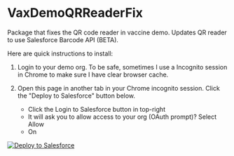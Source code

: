# VaxDemoQRReaderFix

Package that fixes the QR code reader in vaccine demo. Updates QR reader to use Salesforce Barcode API (BETA).

Here are quick instructions to install:

1) Login to your demo org. To be safe, sometimes I use a Incognito session in Chrome to make sure I have clear browser cache.

2) Open this page in another tab in your Chrome incognito session. Click the "Deploy to Salesforce" button below.
   -  Click the Login to Salesforce button in top-right
   -  It will ask you to allow access to your org (OAuth prompt)? Select Allow
   - On

<a href="https://githubsfdeploy.herokuapp.com?owner=thedges&repo=VaxDemoQRReaderFix&ref=main">
  <img alt="Deploy to Salesforce"
       src="https://raw.githubusercontent.com/afawcett/githubsfdeploy/master/deploy.png">
</a>
